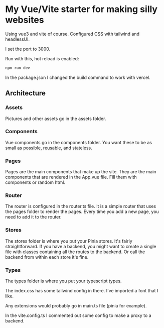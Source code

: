 # My Vue/Vite starter for making silly websites

Using vue3 and vite of course. Configured CSS with tailwind and headlessUI.

I set the port to 3000.

Run with this, hot reload is enabled:
```bash
npm run dev
```

In the package.json I changed the build command to work with vercel.

## Architecture

### Assets
Pictures and other assets go in the assets folder.

### Components
Vue components go in the components folder. You want these to be as small as possible, reusable, and stateless.

### Pages
Pages are the main components that make up the site. They are the main components that are rendered in the App.vue file. Fill them with components or random html.

### Router
The router is configured in the router.ts file. It is a simple router that uses the pages folder to render the pages.
Every time you add a new page, you need to add it to the router.

### Stores
The stores folder is where you put your Pinia stores. It's fairly straightforward.
If you have a backend, you might want to create a single file with classes containing all the routes to the backend. Or call the backend from within each store it's fine.

### Types
The types folder is where you put your typescript types.

The index.css has some tailwind config in there. I've imported a font that I like.

Any extensions would probably go in main.ts file (pinia for example).

In the vite.config.ts I commented out some config to make a proxy to a backend.

